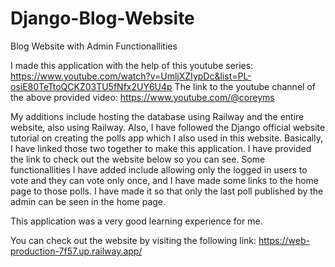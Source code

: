 # Django-Blog-Website
Blog Website with Admin Functionallities

I made this application with the help of this youtube series: https://www.youtube.com/watch?v=UmljXZIypDc&list=PL-osiE80TeTtoQCKZ03TU5fNfx2UY6U4p
The link to the youtube channel of the above provided video: https://www.youtube.com/@coreyms

My additions include hosting the database using Railway and the entire website, also using Railway.
Also, I have followed the Django official website tutorial on creating the polls app which I also used in this website.
Basically, I have linked those two together to make this application. I have provided the link to check out the website below so you can see.
Some functionallities I have added include allowing only the logged in users to vote and they can vote only once, and I have made some links to the home page to 
those polls. I have made it so that only the last poll published by the admin can be seen in the home page. 

This application was a very good learning experience for me.

You can check out the website by visiting the following link: https://web-production-7f57.up.railway.app/
